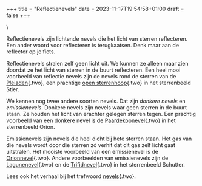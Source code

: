 +++
title = "Reflectienevels"
date = 2023-11-17T19:54:58+01:00
draft = false
+++

\

Reflectienevels zijn lichtende nevels die het licht van sterren
reflecteren. Een ander woord voor reflecteren is terugkaatsen. Denk maar
aan de reflector op je fiets.

Reflectienevels stralen zelf geen licht uit. We kunnen ze alleen maar
zien doordat ze het licht van sterren in de buurt reflecteren. Een heel
mooi voorbeeld van reflectie nevels zijn de nevels rond de sterren van
de [Pleiaden](sterrenh.html){.two}, een prachtige [open
sterrenhoop](sterrenh.html){.two} in het sterrenbeeld Stier.

We kennen nog twee andere soorten nevels. Dat zijn *donkere nevels* en
*emissienevels*. Donkere nevels zijn nevels waar geen sterren in de
buurt staan. Ze houden het licht van erachter gelegen sterren tegen. Een
prachtig voorbeeld van een donkere nevel is de
[Paardekopnevel](paardekopnevel.html){.two} in het sterrenbeeld Orion.

Emissienevels zijn nevels die heel dicht bij hete sterren staan. Het gas
van die nevels wordt door die sterren zó verhit dat dit gas zelf licht
gaat uitstralen. Het mooiste voorbeeld van een emissienevel is de
[Orionnevel](orionnevel.html){.two}. Andere voorbeelden van
emissienevels zijn de [Lagunenevel](lagunenevel.html){.two} en de
[Trifidnevel](trifidnevel.html){.two} in het sterrenbeeld Schutter.

Lees ook het verhaal bij het trefwoord [nevels](nevels.html){.two}.
